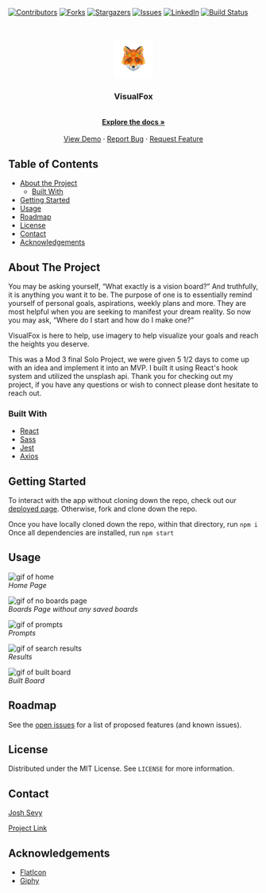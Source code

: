[![Contributors][contributors-shield]][contributors-url]
[![Forks][forks-shield]][forks-url]
[![Stargazers][stars-shield]][stars-url]
[![Issues][issues-shield]][issues-url]
[![LinkedIn][linkedin-shield]][linkedin-url]
[![Build Status][travis-shield]][travis-url]


  <br />
<p align="center">
  <a href="https://github.com/joshsevy/VisualFox">
    <img src="./src/assets/logo/foxLogo.png" alt="Logo" width="80" height="80">
  </a>
  <h3 align="center">VisualFox</h3>
  

  <p align="center">
    <br />
    <a href="https://github.com/joshsevy/VisualFox"><strong>Explore the docs »</strong></a>
    <br />
    <br />
    <a href="https://visual-fox.herokuapp.com"/>View Demo</a>
    ·
    <a href="https://github.com/joshsevy/VisualFox/issues">Report Bug</a>
    ·
    <a href="https://github.com/joshsevy/VisualFox/issues">Request Feature</a>
  </p>
</p>

## Table of Contents

* [About the Project](#about-the-project)
  * [Built With](#built-with)
* [Getting Started](#getting-started)
* [Usage](#usage)
* [Roadmap](#roadmap)
* [License](#license)
* [Contact](#contact)
* [Acknowledgements](#acknowledgements)


<!-- ABOUT THE PROJECT -->
## About The Project

You may be asking yourself, “What exactly is a vision board?” And truthfully, it is anything you want it to be. The purpose of one is to essentially remind yourself of personal goals, aspirations, weekly plans and more. They are most helpful when you are seeking to manifest your dream reality. So now you may ask, “Where do I start and how do I make one?”

VisualFox is here to help, use imagery to help visualize your goals and reach the heights you deserve.

This was a Mod 3 final Solo Project, we were given 5 1/2 days to come up with an idea and implement it into an MVP. I built it using React's hook system and utilized the unsplash api. Thank you for checking out my project, if you have any questions or wish to connect please dont hesitate to reach out.

### Built With


* [React](reactjs.org)
* [Sass](sass-lang.com)
* [Jest](jestjs.io)
* [Axios](https://www.npmjs.com/package/axios)

## Getting Started

To interact with the app without cloning down the repo, check out our [deployed page](https://visual-fox.herokuapp.com/).
Otherwise, fork and clone down the repo. 

Once you have locally cloned down the repo, within that directory, run 
`npm i`
Once all dependencies are installed, run
`npm start`

## Usage

![gif of home](https://media.giphy.com/media/sxzzg5tydhn0K9n62e/giphy.gif)</br>
*Home Page*

![gif of no boards page](https://media.giphy.com/media/PYfbRkd8D7EN5Z2Hor/giphy.gif)</br>
*Boards Page without any saved boards*

![gif of prompts](https://media.giphy.com/media/3LTQ1SsU34YtHmfJba/giphy.gif)</br>
*Prompts*

![gif of search results](https://media.giphy.com/media/X26dlBbrPyBGRjg3ia/giphy.gif)</br>
*Results*

![gif of built board](https://media.giphy.com/media/DnkrGLTMSnx8fdLyTt/giphy.gif)</br>
*Built Board*


## Roadmap

See the [open issues](https://github.com/joshsevy/VisualFox/issues) for a list of proposed features (and known issues).

## License

Distributed under the MIT License. See `LICENSE` for more information.

## Contact

[Josh Sevy](https://github.com/JoshSevy) 


[Project Link](https://github.com/joshsevy/VisualFox)


## Acknowledgements
* [FlatIcon](https://www.flaticon.com/home)
* [Giphy](https://giphy.com)


<!-- MARKDOWN LINKS & IMAGES -->
<!-- https://www.markdownguide.org/basic-syntax/#reference-style-links -->
[contributors-shield]: https://img.shields.io/github/contributors/joshsevy/VisualFox.svg?style=flat-square
[contributors-url]: https://github.com/leighlars/overlook/graphs/contributors
[forks-shield]: https://img.shields.io/github/forks/joshsevy/VisualFox.svg?style=flat-square
[forks-url]: https://github.com/leighlars/overlook/network/members
[stars-shield]: https://img.shields.io/github/stars/joshsevy/VisualFox.svg?style=flat-square
[stars-url]: https://github.com/leighlars/overlook/stargazers
[issues-shield]: https://img.shields.io/github/issues/joshsevy/VisualFox.svg?style=flat-square
[issues-url]: https://github.com/joshsevy/VisualFox/issues
[linkedin-shield]: https://img.shields.io/badge/-LinkedIn-black.svg?style=flat-square&logo=linkedin&colorB=555
[linkedin-url]: https://linkedin.com/in/josh-sevy
[travis-shield]: https://travis-ci.org/joshsevy/VisualFox.svg?branch=master
[travis-url]: https://travis-ci.org/joshsevy/VisualFox
